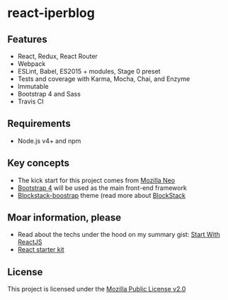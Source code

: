 # react-iperblog

## Features

- React, Redux, React Router
- Webpack
- ESLint, Babel, ES2015 + modules, Stage 0 preset
- Tests and coverage with Karma, Mocha, Chai, and Enzyme
- Immutable
- Bootstrap 4 and Sass
- Travis CI

## Requirements

- Node.js v4+ and npm

## Key concepts

* The kick start for this project comes from [Mozilla Neo](https://github.com/mozilla/neo)
* [Bootstrap 4](https://github.com/twbs/bootstrap) will be used as the main front-end framework
* [Blockstack-boostrap](https://github.com/blockstack/blockstack-bootstrap) theme (read more about [BlockStack](https://speakerdeck.com/ryanshea/decentralized-server-less-applications-with-blockstack-all-things-open)


## Moar information, please

* Read about the techs under the hood on my summary gist: [Start With ReactJS](https://gist.github.com/sentenza/a1bc04c1a300ec2172bb582586b7eafe)
* [React starter kit](https://github.com/kriasoft/react-starter-kit)

## License

This project is licensed under the [Mozilla Public License v2.0](https://github.com/mozilla/neo/blob/master/LICENSE)
